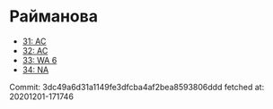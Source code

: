 # Райманова
- [31: AC](31.md)
- [32: AC](32.md)
- [33: WA 6](33.md)
- [34: NA](34.md)

Commit: 3dc49a6d31a1149fe3dfcba4af2bea8593806ddd
 fetched at: 20201201-171746
